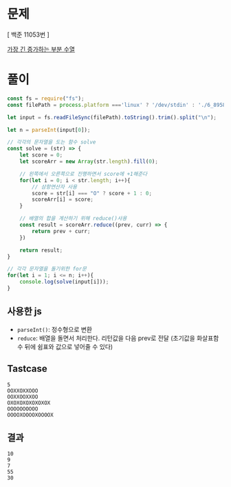 # 문제
[ 백준 11053번 ]

[가장 긴 증가하는 부분 수열](https://www.acmicpc.net/problem/11053)

# 풀이
```js
const fs = require("fs");
const filePath = process.platform ==='linux' ? '/dev/stdin' : './6_8958.txt';

let input = fs.readFileSync(filePath).toString().trim().split("\n");

let n = parseInt(input[0]);

// 각각의 문자열을 도는 함수 solve
const solve = (str) => {
    let score = 0;
    let scoreArr = new Array(str.length).fill(0);

    // 왼쪽에서 오른쪽으로 진행하면서 score에 +1해준다
    for(let i = 0; i < str.length; i++){
        // 삼항연산자 사용
        score = str[i] === "O" ? score + 1 : 0;
        scoreArr[i] = score;
    }

    // 배열의 합을 계산하기 위해 reduce()사용
    const result = scoreArr.reduce((prev, curr) => {
        return prev + curr;
    })

    return result;
}

// 각각 문자열을 돌기위한 for문
for(let i = 1; i <= n; i++){
    console.log(solve(input[i]));
}
```

## 사용한 js
- `parseInt()`: 정수형으로 변환
- `reduce`: 배열을 돌면서 처리한다. 리턴값을 다음 prev로 전달 (초기값을 화살표함수 뒤에 쉼표와 값으로 넣어줄 수 있다)

## Tastcase
```
5
OOXXOXXOOO
OOXXOOXXOO
OXOXOXOXOXOXOX
OOOOOOOOOO
OOOOXOOOOXOOOOX
```

## 결과
```
10
9
7
55
30
```